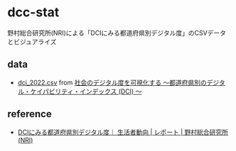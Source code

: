 # dcc-stat

野村総合研究所(NRI)による「DCIにみる都道府県別デジタル度」のCSVデータとビジュアライズ

## data

- [dci_2022.csv](dci_2022.csv) from [社会のデジタル度を可視化する 〜都道府県別のデジタル・ケイパビリティ・インデックス (DCI) 〜](https://www.nri.com/-/media/Corporate/jp/Files/PDF/knowledge/report/cc/digital_economy/20210120.pdf?la=ja-JP&hash=98C93F2ACE675E1FE0109A0C62E0CDDFCB54B361)

## reference

- [DCIにみる都道府県別デジタル度｜ 生活者動向 | レポート | 野村総合研究所(NRI)](https://www.nri.com/jp/knowledge/report/lst/2023/cc/0419_1)
